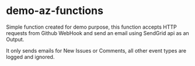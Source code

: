 # demo-az-functions


Simple function created for demo purpose, this function accepts HTTP requests from Github WebHook and send an email using SendGrid api as an Output.

It only sends emails for New Issues or Comments, all other event types are logged and ignored.



